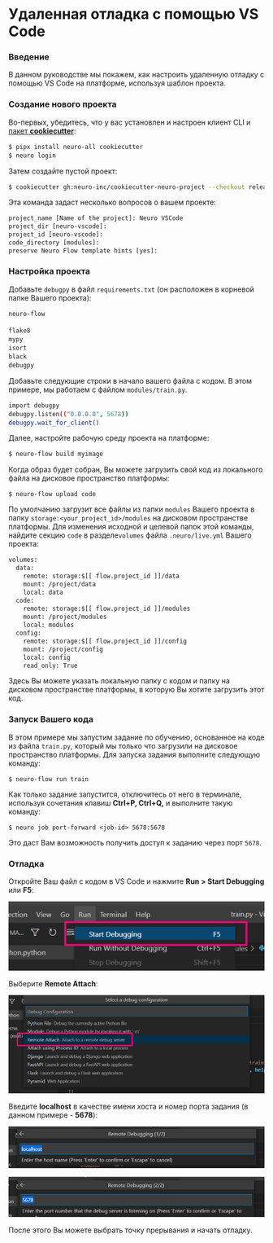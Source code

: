 # Удаленная отладка с помощью VS Code

### Введение

В данном руководстве мы покажем, как настроить удаленную отладку с помощью VS Code на платформе, используя шаблон проекта.

### Создание нового проекта

Во-первых, убедитесь, что у вас установлен и настроен клиент CLI и [пакет **cookiecutter**](https://github.com/cookiecutter/cookiecutter):

```bash
$ pipx install neuro-all cookiecutter
$ neuro login
```

Затем создайте пустой проект:

```bash
$ cookiecutter gh:neuro-inc/cookiecutter-neuro-project --checkout release
```

Эта команда задаст несколько вопросов о вашем проекте:

```
project_name [Name of the project]: Neuro VSCode
project_dir [neuro-vscode]:
project_id [neuro-vscode]:
code_directory [modules]: 
preserve Neuro Flow template hints [yes]:
```

### Настройка проекта

Добавьте `debugpy` в файл `requirements.txt` (он расположен в корневой папке Вашего проекта):&#x20;

```bash
neuro-flow

flake8
mypy
isort
black
debugpy
```

Добавьте следующие строки в начало вашего файла с кодом. В этом примере, мы работаем с файлом `modules/train.py`.

```bash
import debugpy
debugpy.listen(("0.0.0.0", 5678))
debugpy.wait_for_client()
```

Далее, настройте рабочую среду проекта на платформе:

```bash
$ neuro-flow build myimage
```

Когда образ будет собран, Вы можете загрузить свой код из локального файла на дисковое пространство платформы:

```
$ neuro-flow upload code
```

По умолчанию загрузит все файлы из папки `modules` Вашего проекта в папку `storage:<your_project_id>/modules` на дисковом пространстве платформы. Для изменения исходной и целевой папок этой команды, найдите секцию `code` в разделе`volumes` файла `.neuro/live.yml` Вашего проекта:

```
volumes:
  data:
    remote: storage:$[[ flow.project_id ]]/data
    mount: /project/data
    local: data
  code:
    remote: storage:$[[ flow.project_id ]]/modules
    mount: /project/modules
    local: modules
  config:
    remote: storage:$[[ flow.project_id ]]/config
    mount: /project/config
    local: config
    read_only: True
```

Здесь Вы можете указать локальную папку с кодом и папку на дисковом пространстве платформы, в которую Вы хотите загрузить этот код.

### Запуск Вашего кода

В этом примере мы запустим задание по обучению, основанное на коде из файла `train.py`, который мы только что загрузили на дисковое пространство платформы. Для запуска задания выполните следующую команду:

```
$ neuro-flow run train
```

Как только задание запустится, отключитесь от него в терминале, используя сочетания клавиш **Ctrl+P, Ctrl+Q,** и выполните такую команду:

```
$ neuro job port-forward <job-id> 5678:5678
```

Это даст Вам возможность получить доступ к заданию через порт `5678`.

### Отладка&#x20;

Откройте Ваш файл с кодом в VS Code и нажмите **Run > Start Debugging** или **F5**:

![](<../../.gitbook/assets/image (89).png>)

Выберите **Remote Attach**:

![](<../../.gitbook/assets/image (88) (1).png>)

Введите **localhost** в качестве имени хоста и номер порта задания (в данном примере - **5678**):

![](<../../.gitbook/assets/image (87).png>)

![](<../../.gitbook/assets/image (91) (1).png>)

После этого Вы можете выбрать точку прерывания и начать отладку.
